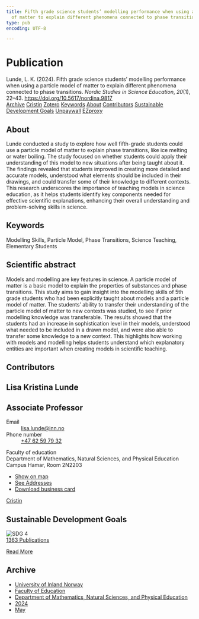 ```yaml
---
title: Fifth grade science students’ modelling performance when using a particle model
  of matter to explain different phenomena connected to phase transitions
type: pub
encoding: UTF-8

---
```

<h1>Publication</h1>
<article id="csl-bib-container-AQTTCZRE" class="csl-bib-container">
  <div class="csl-bib-body"> <div class="csl-entry">Lunde, L. K. (2024). Fifth grade science students’ modelling performance when using a particle model of matter to explain different phenomena connected to phase transitions. <i>Nordic Studies in Science Education</i>, <i>20</i>(1), 22–43. <a href="https://doi.org/10.5617/nordina.9817">https://doi.org/10.5617/nordina.9817</a></div> </div>
  <div class="csl-bib-buttons">
    <a href="#taxonomy-article-AQTTCZRE" alt="archive" class="csl-bib-button">Archive</a>
    <a href="https://app.cristin.no/results/show.jsf?id=2268666" alt="Cristin" class="csl-bib-button">Cristin</a>
    <a href="http://zotero.org/groups/5881554/items/AQTTCZRE" alt="Zotero" class="csl-bib-button">Zotero</a>
    <a href="#keywords-article-AQTTCZRE" alt="keywords" class="csl-bib-button">Keywords</a>
    <a href="#about-article-AQTTCZRE" alt="about_pub" class="csl-bib-button">About</a>
    <a href="#contributors-article-AQTTCZRE" alt="contributors" class="csl-bib-button">Contributors</a>
    <a href="#sdg-article-AQTTCZRE" alt="sdg" class="csl-bib-button">Sustainable Development Goals</a>
    <a href="https://doi.org/10.5617/nordina.9817" alt="Unpaywall" class="csl-bib-button">Unpaywall</a>
    <a href="https://doi.org/10.5617/nordina.9817" alt="EZproxy" class="csl-bib-button">EZproxy</a>
  </div>
  <div id="csl-bib-meta-container-AQTTCZRE"></div>
</article>
<div id="csl-bib-meta-AQTTCZRE" class="csl-bib-meta">
  <article id="about-article-AQTTCZRE" class="about_pub-article">
    <h1>About</h1>
    Lunde conducted a study to explore how well fifth-grade students could use a particle model of matter to explain phase transitions, like ice melting or water boiling. The study focused on whether students could apply their understanding of this model to new situations after being taught about it. The findings revealed that students improved in creating more detailed and accurate models, understood what elements should be included in their drawings, and could transfer some of their knowledge to different contexts. This research underscores the importance of teaching models in science education, as it helps students identify key components needed for effective scientific explanations, enhancing their overall understanding and problem-solving skills in science.
  </article>
  <article id="keywords-article-AQTTCZRE" class="keywords-article">
    <h1>Keywords</h1>
    Modelling Skills, Particle Model, Phase Transitions, Science Teaching, Elementary Students
  </article>
  <article id="abstract-article-AQTTCZRE" class="abstract-article">
    <h1>Scientific abstract</h1>
    Models and modelling are key features in science. A particle model of matter is a basic model to explain the properties of substances and phase transitions. This study aims to gain insight into the modelling skills of 5th grade students who had been explicitly taught about models and a particle model of matter. The students’ ability to transfer their understanding of the particle model of matter to new contexts was studied, to see if prior modelling knowledge was transferable. The results showed that the students had an increase in sophistication level in their models, understood what needed to be included in a drawn model, and were also able to transfer some knowledge to a new context. This highlights how working with models and modelling helps students understand which explanatory entities are important when creating models in scientific teaching.
  </article>
  <article id="contributors-article-AQTTCZRE" class="contributors-article">
    <h1>Contributors</h1>
    <div class="personas"> <div class="vrtx-hinn-person-card"> <div class="photo"> <i class="lar la-user-circle missing-person"></i> </div> <div class="info"> <hgroup><h1>Lisa Kristina Lunde</h1> <h2>Associate Professor</h2> </hgroup><dl> <dt>Email</dt> <dd> <a href="mailto:lisa.lunde@inn.no">lisa.lunde@inn.no</a> </dd> <dt>Phone number</dt> <dd><a href="tel:+4762597932"> +47 62 59 79 32 </a></dd> </dl> <p> Faculty of education<br> Department of Mathematics, Natural Sciences, and Physical Education<br> Campus Hamar, Room 2N2203 </p> <ul class="vrtx-hinn-links"> <li><a href="https://www.google.com/maps?q=60.79677,11.07358">Show on map</a></li> <li><a href="https://www.inn.no/english/find-an-employee/lisa-lunde.html#vrtx-hinn-addresses">See Addresses</a></li> <li><a href="https://www.inn.no/english/find-an-employee/lisa-lunde.html?vrtx=vcf">Download business card</a></li> </ul> </div> </div> <a href="https://app.cristin.no/persons/show.jsf?id=8667" alt="Cristin URL" class="personas-cristin">Cristin</a> </div>
  </article>
  <article id="sdg-article-AQTTCZRE" class="sdg-article">
    <h1>Sustainable Development Goals</h1>
    <div class="sdg-container"><div id="sdg4" class="sdg">
        <img src="{{< params subfolder >}}images/sdg/sdg04_en.png" class="image" alt="SDG 4">
        <div class="sdg-overlay">
          <a href="{{< params subfolder >}}en/archive/?sdg=4#archive" class="sdg-publication-count"><span>1363</span> Publications</a>
          <p><a href="https://sdgs.un.org/goals/goal4" class="sdg-read-more">Read More</a></p>
        </div>
      </div></div>
  </article>
  <article id="taxonomy-article-AQTTCZRE" class="taxonomy-article">
    <h1>Archive</h1>
    <ul>
      <li><a href="{{< params subfolder >}}en/archive/?key=3DCRN523">University of Inland Norway</a></li>
      <li><a href="{{< params subfolder >}}en/archive/?key=WYNZA47F">Faculty of Education</a></li>
      <li><a href="{{< params subfolder >}}en/archive/?key=LLA4BC9U">Department of Mathematics, Natural Sciences, and Physical Education</a></li>
      <li><a href="{{< params subfolder >}}en/archive/?key=HSQ2I35R">2024</a></li>
      <li><a href="{{< params subfolder >}}en/archive/?key=YDBTP6TR">May</a></li>
    </ul>
  </article>
</div>
